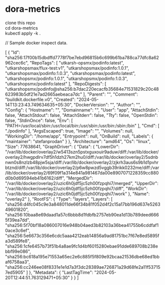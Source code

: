 # dora-metrics  
clone this repo  
cd dora-metrics  
kubectl apply -k .  


// Sample docker inspect data.

[
    {
        "Id": "sha256:17f00b15dbdffd7778f7be7ebd96815b6c699b61ba788ca77dfc8a62962cec6c",
        "RepoTags": [
            "utkarsh-opsmx/podinfo:latest",
            "utkarshopsmax/flux-test:v1",
            "utkarshopsmax/podinfo:1.0.1",
            "utkarshopsmax/podinfo:1.0.3",
            "utkarshopsmax/podinfo:latest",
            "utkarshopsmx/podinfo:1.0.1",
            "utkarshopsmx/podinfo:1.0.3",
            "utkarshopsmx/podinfo:latest"
        ],
        "RepoDigests": [
            "utkarshopsmx/podinfo@sha256:b7dac220ecacfb35684e71531829c20c48623983b5df21e7ad2665aebeaca7dc"
        ],
        "Parent": "",
        "Comment": "buildkit.dockerfile.v0",
        "Created": "2024-05-14T13:23:43.749634635+05:30",
        "DockerVersion": "",
        "Author": "",
        "Config": {
            "Hostname": "",
            "Domainname": "",
            "User": "app",
            "AttachStdin": false,
            "AttachStdout": false,
            "AttachStderr": false,
            "Tty": false,
            "OpenStdin": false,
            "StdinOnce": false,
            "Env": [
                "PATH=/usr/local/sbin:/usr/local/bin:/usr/sbin:/usr/bin:/sbin:/bin"
            ],
            "Cmd": [
                "./podinfo"
            ],
            "ArgsEscaped": true,
            "Image": "",
            "Volumes": null,
            "WorkingDir": "/home/app",
            "Entrypoint": null,
            "OnBuild": null,
            "Labels": {
                "maintainer": "stefanprodan"
            }
        },
        "Architecture": "amd64",
        "Os": "linux",
        "Size": 77638641,
        "GraphDriver": {
            "Data": {
                "LowerDir": "/var/lib/docker/overlay2/w5413szn5pstxguxouir9aduw/diff:/var/lib/docker/overlay2/hwgpdlrv7df5h1dzh27km2hu0/diff:/var/lib/docker/overlay2/5sdnbnwn0s8nzlzb48pjw5sja/diff:/var/lib/docker/overlay2/zjkrh3aus6s9b1d1pvhrbtznd/diff:/var/lib/docker/overlay2/p6w8pwzd5vggb39rikk0232me/diff:/var/lib/docker/overlay2/69f09f1a314e841a981467da00e8907071228359cc880d0b0d69594eb41b6162/diff",
                "MergedDir": "/var/lib/docker/overlay2/uzic6h0jdf5jc5zh00fzpqhi7/merged",
                "UpperDir": "/var/lib/docker/overlay2/uzic6h0jdf5jc5zh00fzpqhi7/diff",
                "WorkDir": "/var/lib/docker/overlay2/uzic6h0jdf5jc5zh00fzpqhi7/work"
            },
            "Name": "overlay2"
        },
        "RootFS": {
            "Type": "layers",
            "Layers": [
                "sha256:d4fc045c9e3a848011de66f34b81f052d4f2c15a17bb196d637e526349601820",
                "sha256:10baa8e69daad1a57c6bbb8d1fdbfb2757eb90ea1d13b789deed6665f39ea7dd",
                "sha256:5f70bf18a086007016e948b04aed3b82103a36bea41755b6cddfaf10ace3c6ef",
                "sha256:5e6673c356e6cdc5aaa4212eab14856a9ad81751bc7f67e8ed5895fa3d589fe8",
                "sha256:1cfe6457b73f51b4a8ae9fc1d4bf6015280ebae91dde689708b238ebbf99e086",
                "sha256:bc618a195e71553a65ec2e6c885f5f809e92bcaa21536dbe68ed1bbaf6758aa3",
                "sha256:cc246ee08f8331e1e1d7a3f3dc28389ae726871a29d68fe2a11f537157ed5905"
            ]
        },
        "Metadata": {
            "LastTagTime": "2024-05-20T12:44:51.763129471+05:30"
        }
    }
]

